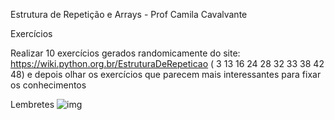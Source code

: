 Estrutura de Repetição e Arrays - Prof Camila Cavalvante

Exercícios 

Realizar 10 exercícios gerados randomicamente do site: https://wiki.python.org.br/EstruturaDeRepeticao  ( 3 13 16 24 28 32 33 38 42 48) e depois olhar os exercícios que parecem mais interessantes para fixar os conhecimentos

Lembretes ![img](https://camo.githubusercontent.com/cf76bc1988097966f1667f1f439851df2b534bf8dc10db30b8e9a8dd9d5890c4/68747470733a2f2f692e6962622e636f2f676a58707862742f53637265656e73686f742d66726f6d2d323032312d30382d32352d30392d34342d34322e706e67)


